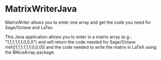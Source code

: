 # MatrixWriterJava
MatrixWriter allows you to enter one array and get the code you need for Sage/Octave and LaTex. 

This Java application allows you to enter in a matrix array (e.g.: "1,1,1;1,1,1;0,0,0") and will return the code needed for Sage/Octave rref([1,1,1;1,1,1;0,0,0]) and the code needed to write the matrix in LaTeX using the BNiceArray package.
